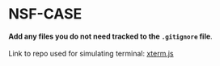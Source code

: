 # NSF-CASE

**Add any files you do not need tracked to the `.gitignore` file**. \
\
Link to repo used for simulating terminal: [xterm.js](https://github.com/xtermjs/xterm.js)